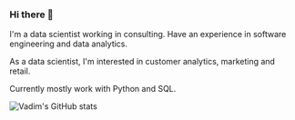 ### Hi there 👋

<!--
**educauchy/educauchy** is a ✨ _special_ ✨ repository because its `README.md` (this file) appears on your GitHub profile.

Here are some ideas to get you started:

- 🔭 I’m currently working on ...
- 🌱 I’m currently learning ...
- 👯 I’m looking to collaborate on ...
- 🤔 I’m looking for help with ...
- 💬 Ask me about ...
- 📫 How to reach me: ...
- 😄 Pronouns: ...
- ⚡ Fun fact: ...
-->

I'm a data scientist working in consulting. Have an experience in software engineering and data analytics.

As a data scientist, I'm interested in customer analytics, marketing and retail.

Currently mostly work with Python and SQL.

![Vadim's GitHub stats](https://github-readme-stats.vercel.app/api/top-langs/?username=educauchy&count_private=true&show_icons=true&theme=highcontrast&layout=compact&hide=jupyter%20notebook)
